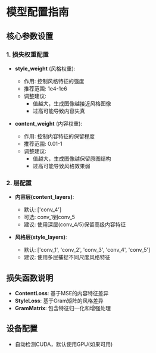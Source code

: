 # 模型配置指南

## 核心参数设置

### 1. 损失权重配置
- **style_weight** (风格权重):
  - 作用: 控制风格特征的强度
  - 推荐范围: 1e4-1e6
  - 调整建议: 
    - 值越大，生成图像越接近风格图像
    - 过高可能导致内容失真

- **content_weight** (内容权重):
  - 作用: 控制内容特征的保留程度
  - 推荐范围: 0.01-1
  - 调整建议:
    - 值越大，生成图像越保留原图结构
    - 过高可能导致风格效果弱

### 2. 层配置
- **内容层(content_layers)**:
  - 默认: ['conv_4']
  - 可选: conv_1到conv_5
  - 建议: 使用深层(conv_4/5)保留高级内容特征

- **风格层(style_layers)**:
  - 默认: ['conv_1', 'conv_2', 'conv_3', 'conv_4', 'conv_5']
  - 建议: 使用多层捕捉不同尺度风格特征

## 损失函数说明
- **ContentLoss**: 基于MSE的内容特征差异
- **StyleLoss**: 基于Gram矩阵的风格差异
- **GramMatrix**: 包含特征归一化和增强处理

## 设备配置
- 自动检测CUDA，默认使用GPU(如果可用)
